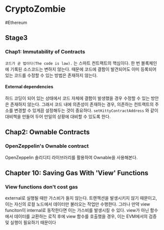 # CryptoZombie
#Ethereum

## Stage3
### Chap1: Immutability of Contracts
`코드가 곧 법이다(The code is law).` 는 스마트 컨트랙트의 핵심이다. 한 번 블록체인에 기록된 소스코드는 변하지 않는다. 때문에 코드에 결함이 발견되어도 이미 등록되어 있는 코드를 수정할 수 있는 방법은 존재하지 않는다.

#### External dependencies
하드 코딩이 되어 있는 상태에서 코드 자체에 결함이 발생했을 경우 수정할 수 있는 방안은 존재하지 않는다. 그래서 코드 내에 의존성이 존재하는 경우, 의존하는 컨트랙트의 주소를 변경할 수 있게끔 설정해두는 것이 중요하다.
`setKittyContractAddress` 와 같이 대비책을 만들어 두어 만일의 상황에 대비할 수 있도록 한다.

## Chap2: Ownable Contracts
### OpenZeppelin's Ownable contract
OpenZeppelin 솔리디티 라이브러리를 활용하여 Ownable을 사용해본다. 

## Chapter 10: Saving Gas With 'View' Functions
### View functions don't cost gas
external로 실행될 때만 가스비가 들지 않는다. 트랜잭션을 발생시키지 않기 때문이고, 이는 자신의 로컬 노드에서 데이터만 불러오는 작업만 수행한다. 그러나 만약 view funciton이 internal로 동작한다면 이는 가스비를 발생시킬 수 있다.
view가 아닌 함수에서 데이터를 교환하는 로직 후에 view 함수를 호출했을 경우, 이는 EVM에서의 검증 및 실행이 필요하기 때문이다 